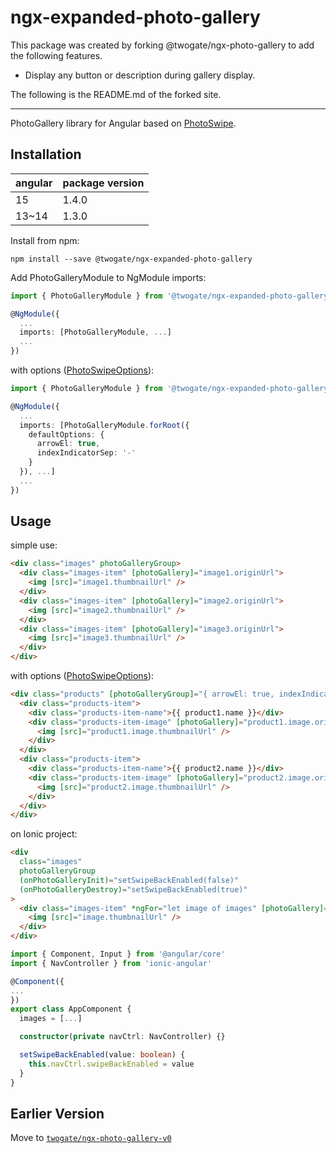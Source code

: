 # ngx-expanded-photo-gallery

This package was created by forking @twogate/ngx-photo-gallery to add the following features.

- Display any button or description during gallery display.

The following is the README.md of the forked site.

---

PhotoGallery library for Angular based on [PhotoSwipe](http://photoswipe.com/).

## Installation

| angular | package version |
| ------- | --------------- |
| 15      | 1.4.0           |
| 13~14   | 1.3.0           |

Install from npm:

```
npm install --save @twogate/ngx-expanded-photo-gallery
```

Add PhotoGalleryModule to NgModule imports:

```ts
import { PhotoGalleryModule } from '@twogate/ngx-expanded-photo-gallery'

@NgModule({
  ...
  imports: [PhotoGalleryModule, ...]
  ...
})
```

with options ([PhotoSwipeOptions](https://photoswipe.com/documentation/options.html)):

```ts
import { PhotoGalleryModule } from '@twogate/ngx-expanded-photo-gallery'

@NgModule({
  ...
  imports: [PhotoGalleryModule.forRoot({
    defaultOptions: {
      arrowEl: true,
      indexIndicatorSep: '-'
    }
  }), ...]
  ...
})
```

## Usage

simple use:

```html
<div class="images" photoGalleryGroup>
  <div class="images-item" [photoGallery]="image1.originUrl">
    <img [src]="image1.thumbnailUrl" />
  </div>
  <div class="images-item" [photoGallery]="image2.originUrl">
    <img [src]="image2.thumbnailUrl" />
  </div>
  <div class="images-item" [photoGallery]="image3.originUrl">
    <img [src]="image3.thumbnailUrl" />
  </div>
</div>
```

with options ([PhotoSwipeOptions](https://photoswipe.com/documentation/options.html)):

```html
<div class="products" [photoGalleryGroup]="{ arrowEl: true, indexIndicatorSep: ' - ' }">
  <div class="products-item">
    <div class="products-item-name">{{ product1.name }}</div>
    <div class="products-item-image" [photoGallery]="product1.image.originUrl">
      <img [src]="product1.image.thumbnailUrl" />
    </div>
  </div>
  <div class="products-item">
    <div class="products-item-name">{{ product2.name }}</div>
    <div class="products-item-image" [photoGallery]="product2.image.originUrl">
      <img [src]="product2.image.thumbnailUrl" />
    </div>
  </div>
</div>
```

on Ionic project:

```html
<div
  class="images"
  photoGalleryGroup
  (onPhotoGalleryInit)="setSwipeBackEnabled(false)"
  (onPhotoGalleryDestroy)="setSwipeBackEnabled(true)"
>
  <div class="images-item" *ngFor="let image of images" [photoGallery]="image.originUrl">
    <img [src]="image.thumbnailUrl" />
  </div>
</div>
```

```ts
import { Component, Input } from '@angular/core'
import { NavController } from 'ionic-angular'

@Component({
...
})
export class AppComponent {
  images = [...]

  constructor(private navCtrl: NavController) {}

  setSwipeBackEnabled(value: boolean) {
    this.navCtrl.swipeBackEnabled = value
  }
}
```

## Earlier Version

Move to [`twogate/ngx-photo-gallery-v0`](https://github.com/twogate/ngx-photo-gallery-v0)
